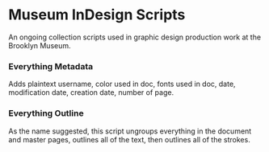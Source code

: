 # Museum InDesign Scripts
An ongoing collection scripts used in graphic design production work at the Brooklyn Museum.</p>

### Everything Metadata
Adds plaintext username, color used in doc, fonts used in doc, date, modification date, creation date, number of page.

### Everything Outline
As the name suggested, this script ungroups everything in the document and master pages, outlines all of the text, then outlines all of the strokes. 
